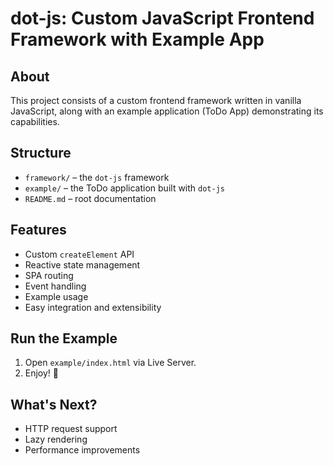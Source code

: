 # dot-js: Custom JavaScript Frontend Framework with Example App

## About

This project consists of a custom frontend framework written in vanilla JavaScript, along with an example application (ToDo App) demonstrating its capabilities.

## Structure

- `framework/` – the `dot-js` framework
- `example/` – the ToDo application built with `dot-js`
- `README.md` – root documentation

## Features

- Custom `createElement` API
- Reactive state management
- SPA routing
- Event handling
- Example usage
- Easy integration and extensibility

## Run the Example

1. Open `example/index.html` via Live Server.
2. Enjoy! 🎉

## What's Next?

- HTTP request support
- Lazy rendering
- Performance improvements
